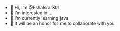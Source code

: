 - 👋 Hi, I’m @EshaIsrarX01
- 👀 I’m interested in ...
- 🌱 I’m currently learning java
- 💞 It will be an honor for me to collaborate with you


<!---
EshaIsrarX01/EshaIsrarX01 is a ✨ special ✨ repository because its `README.md` (this file) appears on your GitHub profile.
You can click the Preview link to take a look at your changes.
--->
